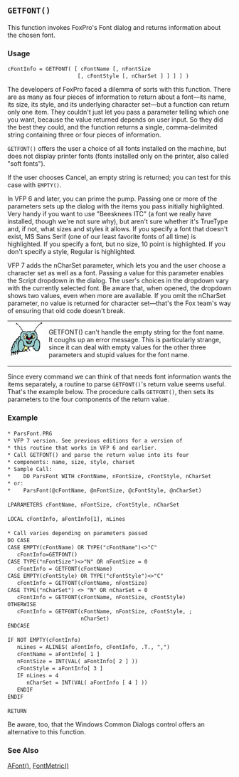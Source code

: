 ## `GETFONT()`

This function invokes FoxPro's Font dialog and returns information about the chosen font.

### Usage

```foxpro
cFontInfo = GETFONT( [ cFontName [, nFontSize
                      [, cFontStyle [, nCharSet ] ] ] ] )
```

The developers of FoxPro faced a dilemma of sorts with this function. There are as many as four pieces of information to return about a font&mdash;its name, its size, its style, and its underlying character set&mdash;but a function can return only one item. They couldn't just let you pass a parameter telling which one you want, because the value returned depends on user input. So they did the best they could, and the function returns a single, comma-delimited string containing three or four pieces of information.

`GETFONT()` offers the user a choice of all fonts installed on the machine, but does not display printer fonts (fonts installed only on the printer, also called "soft fonts").

If the user chooses Cancel, an empty string is returned; you can test for this case with `EMPTY()`.

In VFP 6 and later, you can prime the pump. Passing one or more of the parameters sets up the dialog with the items you pass initially highlighted. Very handy if you want to use "Beesknees ITC" (a font we really have installed, though we're not sure why), but aren't sure whether it's TrueType and, if not, what sizes and styles it allows. If you specify a font that doesn't exist, MS Sans Serif (one of our least favorite fonts of all time) is highlighted. If you specify a font, but no size, 10 point is highlighted. If you don't specify a style, Regular is highlighted.

VFP 7 adds the nCharSet parameter, which lets you and the user choose a character set as well as a font. Passing a value for this parameter enables the Script dropdown in the dialog. The user's choices in the dropdown vary with the currently selected font. Be aware that, when opened, the dropdown shows two values, even when more are available. If you omit the nCharSet parameter, no value is returned for character set&mdash;that's the Fox team's way of ensuring that old code doesn't break.

<table>
<tr>
  <td width="17%" valign="top">
<img width="95" height="77" src="bug.gif">
  </td>
  <td width="83%">
  <p>GETFONT() can't handle the empty string for the font name. It coughs up an error message. This is particularly strange, since it can deal with empty values for the other three parameters and stupid values for the font name.</p>
  </td>
 </tr>
</table>

Since every command we can think of that needs font information wants the items separately, a routine to parse `GETFONT()`'s return value seems useful. That's the example below. The procedure calls `GETFONT()`, then sets its parameters to the four components of the return value.

### Example

```foxpro
* ParsFont.PRG
* VFP 7 version. See previous editions for a version of
* this routine that works in VFP 6 and earlier.
* Call GETFONT() and parse the return value into its four
* components: name, size, style, charset
* Sample Call:
*    DO ParsFont WITH cFontName, nFontSize, cFontStyle, nCharSet
* or:
*    ParsFont(@cFontName, @nFontSize, @cFontStyle, @nCharSet)

LPARAMETERS cFontName, nFontSize, cFontStyle, nCharSet

LOCAL cFontInfo, aFontInfo[1], nLines

* Call varies depending on parameters passed
DO CASE
CASE EMPTY(cFontName) OR TYPE("cFontName")<>"C"
   cFontInfo=GETFONT()
CASE TYPE("nFontSize")<>"N" OR nFontSize = 0
   cFontInfo = GETFONT(cFontName)
CASE EMPTY(cFontStyle) OR TYPE("cFontStyle")<>"C"
   cFontInfo = GETFONT(cFontName, nFontSize)
CASE TYPE("nCharSet") <> "N" OR nCharSet = 0
   cFontInfo = GETFONT(cFontName, nFontSize, cFontStyle)
OTHERWISE
   cFontInfo = GETFONT(cFontName, nFontSize, cFontStyle, ;
                       nCharSet)
ENDCASE

IF NOT EMPTY(cFontInfo)
   nLines = ALINES( aFontInfo, cFontInfo, .T., ",")
   cFontName = aFontInfo[ 1 ]
   nFontSize = INT(VAL( aFontInfo[ 2 ] ))
   cFontStyle = aFontInfo[ 3 ]
   IF nLines = 4
      nCharSet = INT(VAL( aFontInfo [ 4 ] ))
   ENDIF
ENDIF

RETURN
```

Be aware, too, that the Windows Common Dialogs control offers an alternative to this function. 

### See Also

[AFont()](s4g103.md), [FontMetric()](s4g182.md)